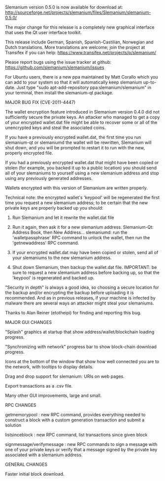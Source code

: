 Slemanium version 0.5.0 is now available for download at:
http://sourceforge.net/projects/slemanium/files/Slemanium/slemanium-0.5.0/

The major change for this release is a completely new graphical interface that uses the Qt user interface toolkit.

This release include German, Spanish, Spanish-Castilian, Norwegian and Dutch translations. More translations are welcome; join the project at Transifex if you can help:
https://www.transifex.net/projects/p/slemanium/

Please report bugs using the issue tracker at github:
https://github.com/slemanium/slemanium/issues

For Ubuntu users, there is a new ppa maintained by Matt Corallo which you can add to your system so that it will automatically keep slemanium up-to-date.  Just type "sudo apt-add-repository ppa:slemanium/slemanium" in your terminal, then install the slemanium-qt package.

MAJOR BUG FIX  (CVE-2011-4447)

The wallet encryption feature introduced in Slemanium version 0.4.0 did not sufficiently secure the private keys. An attacker who
managed to get a copy of your encrypted wallet.dat file might be able to recover some or all of the unencrypted keys and steal the
associated coins.

If you have a previously encrypted wallet.dat, the first time you run slemanium-qt or slemaniumd the wallet will be rewritten, Slemanium will
shut down, and you will be prompted to restart it to run with the new, properly encrypted file.

If you had a previously encrypted wallet.dat that might have been copied or stolen (for example, you backed it up to a public
location) you should send all of your slemaniums to yourself using a new slemanium address and stop using any previously generated addresses.

Wallets encrypted with this version of Slemanium are written properly.

Technical note: the encrypted wallet's 'keypool' will be regenerated the first time you request a new slemanium address; to be certain that the
new private keys are properly backed up you should:

1. Run Slemanium and let it rewrite the wallet.dat file

2. Run it again, then ask it for a new slemanium address.
Slemanium-Qt: Address Book, then New Address...
slemaniumd: run the 'walletpassphrase' RPC command to unlock the wallet,  then run the 'getnewaddress' RPC command.

3. If your encrypted wallet.dat may have been copied or stolen, send  all of your slemaniums to the new slemanium address.

4. Shut down Slemanium, then backup the wallet.dat file.
IMPORTANT: be sure to request a new slemanium address before backing up, so that the 'keypool' is regenerated and backed up.

"Security in depth" is always a good idea, so choosing a secure location for the backup and/or encrypting the backup before uploading it is recommended. And as in previous releases, if your machine is infected by malware there are several ways an attacker might steal your slemaniums.

Thanks to Alan Reiner (etotheipi) for finding and reporting this bug.

MAJOR GUI CHANGES

"Splash" graphics at startup that show address/wallet/blockchain loading progress.

"Synchronizing with network" progress bar to show block-chain download progress.

Icons at the bottom of the window that show how well connected you are to the network, with tooltips to display details.

Drag and drop support for slemanium: URIs on web pages.

Export transactions as a .csv file.

Many other GUI improvements, large and small.

RPC CHANGES

getmemorypool : new RPC command, provides everything needed to construct a block with a custom generation transaction and submit a solution

listsinceblock : new RPC command, list transactions since given block

signmessage/verifymessage : new RPC commands to sign a message with one of your private keys or verify that a message signed by the private key associated with a slemanium address.

GENERAL CHANGES

Faster initial block download.
